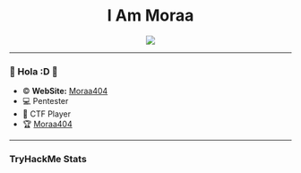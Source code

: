<h1 align="center">I Am Moraa</h1>

<div id="header" align="center">
  <img loop="infinite" width="auto" src="https://aniyuki.com/wp-content/uploads/2021/05/gif-aniyuki-zero-two-29.gif">
</div>

---
### 🌱 Hola :D 🌱
 -  © **WebSite:** [Moraa404](https://moraa404.github.io/)
 - 💻 Pentester
 - 🚩 CTF Player
 - 🏆 [Moraa404](https://tryhackme.com/p/mora404)
 ---
 ### TryHackMe Stats
<script src="https://tryhackme.com/badge/314441"></script>

